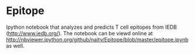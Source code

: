 # Epitope
Ipython notebook that analyzes and predicts T cell epitopes from IEDB (http://www.iedb.org/). The notebook can be viewd online at http://nbviewer.ipython.org/github/naity/Epitope/blob/master/epitope.ipynb as well.
